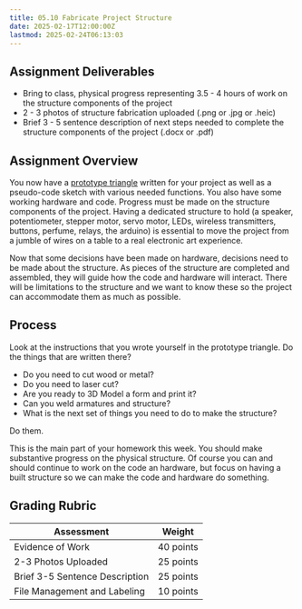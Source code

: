 ```yaml
---
title: 05.10 Fabricate Project Structure
date: 2025-02-17T12:00:00Z
lastmod: 2025-02-24T06:13:03
---
```


## Assignment Deliverables

- Bring to class, physical progress representing 3.5 - 4 hours of work on the structure components of the project
- 2 - 3 photos of structure fabrication uploaded (.png or .jpg or .heic)
- Brief 3 - 5 sentence description of next steps needed to complete the structure components of the project (.docx or .pdf)

## Assignment Overview

You now have a [prototype triangle](../../../../electronics/prototyping-triangle.md) written for your project as well as a pseudo-code sketch with various needed functions. You also have some working hardware and code. Progress must be made on the structure components of the project. Having a dedicated structure to hold (a speaker, potentiometer, stepper motor, servo motor, LEDs, wireless transmitters, buttons, perfume, relays, the arduino) is essential to move the project from a jumble of wires on a table to a real electronic art experience.

Now that some decisions have been made on hardware, decisions need to be made about the structure. As pieces of the structure are completed and assembled, they will guide how the code and hardware will interact. There will be limitations to the structure and we want to know these so the project can accommodate them as much as possible.

## Process

Look at the instructions that you wrote yourself in the prototype triangle. Do the things that are written there?

- Do you need to cut wood or metal?
- Do you need to laser cut?
- Are you ready to 3D Model a form and print it?
- Can you weld armatures and structure?
- What is the next set of things you need to do to make the structure?

Do them.

This is the main part of your homework this week. You should make substantive progress on the physical structure. Of course you can and should continue to work on the code an hardware, but focus on having a built structure so we can make the code and hardware do something.

## Grading Rubric

<div class="responsive-table-markdown">

| Assessment                     | Weight    |
| ------------------------------ | --------- |
| Evidence of Work               | 40 points |
| 2-3 Photos Uploaded            | 25 points |
| Brief 3-5 Sentence Description | 25 points |
| File Management and Labeling   | 10 points |

</div>
